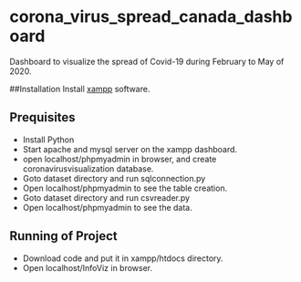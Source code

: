 # corona_virus_spread_canada_dashboard
Dashboard to visualize the spread of Covid-19 during February to May of 2020.

##Installation
Install [xampp](https://www.apachefriends.org/download.html) software.


## Prequisites
- Install Python
- Start apache and mysql server on the xampp dashboard.
- open localhost/phpmyadmin in browser, and create coronavirusvisualization database.
- Goto dataset directory and run sqlconnection.py
- Open localhost/phpmyadmin to see the table creation.
- Goto dataset directory and run csvreader.py
- Open localhost/phpmyadmin to see the data.

## Running of Project
- Download code and put it in xampp/htdocs directory.
- Open localhost/InfoViz in browser.
